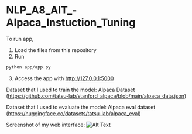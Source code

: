 # NLP_A8_AIT_-Alpaca_Instuction_Tuning


To run app, 
1. Load the files from this repository
2. Run
```sh
python app/app.py
```
3. Access the app with http://127.0.0.1:5000

Dataset that I used to train the model: 
Alpaca Dataset (https://github.com/tatsu-lab/stanford_alpaca/blob/main/alpaca_data.json)

Dataset that I used to evaluate the model: 
Alpaca eval dataset (https://huggingface.co/datasets/tatsu-lab/alpaca_eval)


Screenshot of my web interface:
![Alt Text](https://github.com/Noppawee-Teeraratchanon/NLP_A8_AIT_Alpaca_Instuction_Tuning/blob/main/A8_webpage.png)